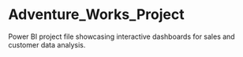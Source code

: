 # Adventure_Works_Project
Power BI project file showcasing interactive dashboards for sales and customer data analysis.
